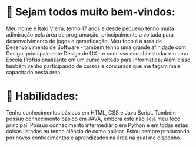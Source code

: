 # 👋 Sejam todos muito bem-vindos:
Meu nome é Ítalo Vieira, tenho 17 anos e desde pequeno tenho muita adimiração pela área de programação, principalmente a voltada para desenvolvimento de jogos e gameficação. 
Meu foco é a área de Desenvolvimento de Software - também tenho uma grande afinidade com Design, principalmente Design de UX - e com isso escolhi estudar em uma Escola 
Profissionalizante em um curso voltado para Informática; Além disso também venho participando de cursos e concursos que me façam mais capacitado nesta área.

# 🚀 Habilidades:
Tenho conhecimentos básicos em HTML, CSS e Java Script. Também possuo conhecimento básico em JAVA, embora este não seja meu foco principal. Possuo conhecimento intermediário
em Python e em todas estas coisas listadas eu tenho ciência de como aplicar. Estou sempre procurando por novos conhecimentos e aprendizados na área na qual me disponho. 

